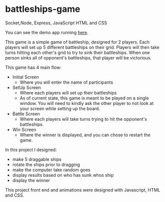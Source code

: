 # battleships-game
Socket,Node, Express, JavaScript HTML and CSS 

You can see the demo app running [here](https://nc-simple-battleship.now.sh).

This game is a simple game of battleship, designed for 2 players. Each players will set up 5 different battleships on their grid. Players will then take turns hitting each other's grid to try to sink their battleships. When one person sinks all of opponent's battleships, that player will be victorious.

This game has 4 main flow:

- Initial Screen
  - Where you will enter the name of participants
- SetUp Screen
  - Where each players will set up their battleships
  - As of current state, this game is meant to be played on a single window. You will need to kindly ask the other player to not look at your screen while setting up the board.
- Battle Screen
  - Where each players will take turns trying to hit the opponent's battleships.
- Win Screen
  - Where the winner is displayed, and you can chose to restart the game.



In this project I designed:
- make 5 draggable ships
- rotate the ships prior to dragging
- make the computer take random goes
- display results based on who has sunk whos ship
- display the winner

This project front end and animations were designed with Javascript, HTML and CSS.

